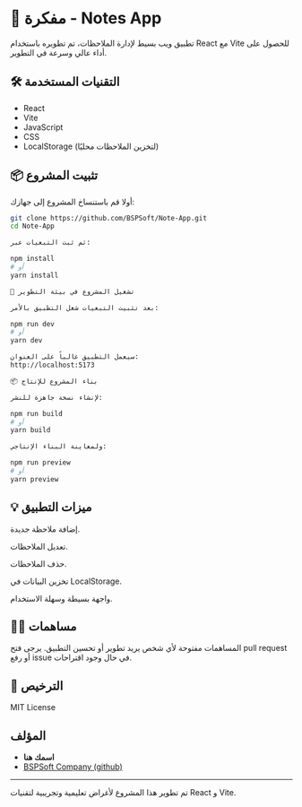 
# 📒 مفكرة - Notes App

تطبيق ويب بسيط لإدارة الملاحظات، تم تطويره باستخدام React مع Vite للحصول على أداء عالي وسرعة في التطوير.

## 🛠️ التقنيات المستخدمة

- React
- Vite
- JavaScript 
- CSS 
- LocalStorage (لتخزين الملاحظات محليًا)

## 📦 تثبيت المشروع

أولا قم باستنساخ المشروع إلى جهازك:

```bash
git clone https://github.com/BSPSoft/Note-App.git
cd Note-App

ثم ثبت التبعيات عبر:

npm install
# أو
yarn install

🚀 تشغيل المشروع في بيئة التطوير

بعد تثبيت التبعيات شغل التطبيق بالأمر:

npm run dev
# أو
yarn dev

سيعمل التطبيق غالباً على العنوان:
http://localhost:5173

📦 بناء المشروع للإنتاج

لإنشاء نسخة جاهزة للنشر:

npm run build
# أو
yarn build

ولمعاينة البناء الإنتاجي:

npm run preview
# أو
yarn preview

```
## 💡 ميزات التطبيق

إضافة ملاحظة جديدة.

تعديل الملاحظات.

حذف الملاحظات.

تخزين البيانات في LocalStorage.

واجهة بسيطة وسهلة الاستخدام.

## 👨‍💻 مساهمات

المساهمات مفتوحة لأي شخص يريد تطوير أو تحسين التطبيق.
يرجى فتح pull request أو رفع issue في حال وجود اقتراحات.

## 📄 الترخيص

MIT License

## **المؤلف**
- **اسمك هنا**
- [BSPSoft Company (github)](https://github.com/BSPSoft)
---

تم تطوير هذا المشروع لأغراض تعليمية وتجريبية لتقنيات React و Vite.
